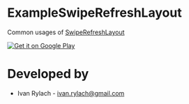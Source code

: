 ExampleSwipeRefreshLayout
=========================
Common usages of [SwipeRefreshLayout][1]

<a href="https://play.google.com/store/apps/details?id=com.ivanrylach.swiperefreshlayout">
  <img alt="Get it on Google Play"
       src="https://developer.android.com/images/brand/en_generic_rgb_wo_60.png" />
</a>

Developed by
=========================
* Ivan Rylach - <ivan.rylach@gmail.com>

[1]: http://developer.android.com/reference/android/support/v4/widget/SwipeRefreshLayout.html
[2]: https://play.google.com/store/apps/details?id=com.ivanrylach.swiperefreshlayout
